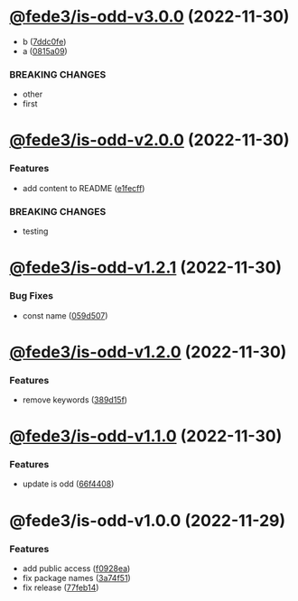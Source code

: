 # [@fede3/is-odd-v3.0.0](https://github.com/fedeaviles/workspace-sample/compare/@fede3/is-odd-v2.0.0...@fede3/is-odd-v3.0.0) (2022-11-30)


* b ([7ddc0fe](https://github.com/fedeaviles/workspace-sample/commit/7ddc0fea565952dff12745eaedc8ec2869460808))
* a ([0815a09](https://github.com/fedeaviles/workspace-sample/commit/0815a0980c8553c5aefca84aedd142ecf2535b54))


### BREAKING CHANGES

* other
* first

# [@fede3/is-odd-v2.0.0](https://github.com/fedeaviles/workspace-sample/compare/@fede3/is-odd-v1.2.1...@fede3/is-odd-v2.0.0) (2022-11-30)


### Features

* add content to README ([e1fecff](https://github.com/fedeaviles/workspace-sample/commit/e1fecff2b3d6276e18e97e48aa6dcbe8d4cf61bf))


### BREAKING CHANGES

* testing

# [@fede3/is-odd-v1.2.1](https://github.com/fedeaviles/workspace-sample/compare/@fede3/is-odd-v1.2.0...@fede3/is-odd-v1.2.1) (2022-11-30)


### Bug Fixes

* const name ([059d507](https://github.com/fedeaviles/workspace-sample/commit/059d5071510bcd30764d0af2af4739732fc7c91a))

# [@fede3/is-odd-v1.2.0](https://github.com/fedeaviles/workspace-sample/compare/@fede3/is-odd-v1.1.0...@fede3/is-odd-v1.2.0) (2022-11-30)


### Features

* remove keywords ([389d15f](https://github.com/fedeaviles/workspace-sample/commit/389d15fc30526cdc4aa5ec071ccabece6b995fbc))

# [@fede3/is-odd-v1.1.0](https://github.com/fedeaviles/workspace-sample/compare/@fede3/is-odd-v1.0.0...@fede3/is-odd-v1.1.0) (2022-11-30)


### Features

* update is odd ([66f4408](https://github.com/fedeaviles/workspace-sample/commit/66f4408e571de42677f8a4236ecf2f33b530b792))

# @fede3/is-odd-v1.0.0 (2022-11-29)


### Features

* add public access ([f0928ea](https://github.com/fedeaviles/workspace-sample/commit/f0928ea340d76d4f101783cd1abf2550c3e781a5))
* fix package names ([3a74f51](https://github.com/fedeaviles/workspace-sample/commit/3a74f518cbc8c34c0e13780128d52eb8a802e285))
* fix release ([77feb14](https://github.com/fedeaviles/workspace-sample/commit/77feb147d19c0331ab9ba65b3941add66f6aa7c6))
